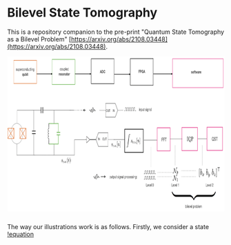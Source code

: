 # Bilevel State Tomography

This is a repository companion to the pre-print "Quantum State Tomography as a Bilevel Problem" [https://arxiv.org/abs/2108.03448](https://arxiv.org/abs/2108.03448).

<p align="center">
  <img src="flow.png" alt="" width="1140" height="360" style="margin-bottom: 10px;">
</p>

The way our illustrations work is as follows. Firstly, we consider a state 
[!equation](https://latex.codecogs.com/svg.image?\rho&space;=&space;\begin{pmatrix}0.056,&0.229i\\0.299i&0.944\end{pmatrix})
